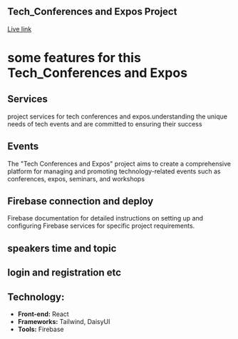## Tech_Conferences and Expos Project

[Live link](https://tech-conferences-and-expos.web.app)


# some  features for this Tech_Conferences and Expos

## Services
 project services for tech conferences and expos.understanding the unique needs of tech events and are committed to ensuring their success

##  Events
The "Tech Conferences and Expos" project aims to create a comprehensive platform for managing and promoting technology-related events such as conferences, expos, seminars, and workshops
## Firebase connection and deploy
Firebase documentation for detailed instructions on setting up and configuring Firebase services for  specific project requirements.

## speakers time and topic 

## login and registration etc 


 ## Technology:
   - **Front-end:** React
   - **Frameworks:** Tailwind, DaisyUI
   - **Tools:** Firebase 